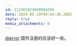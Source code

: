 ```yaml
---
id: 112465923949894294
date: 2024-05-19T04:43:30.280Z
reply: true
media_attachments: 0
---
```


[@error](https://m-i.im/@error) 国外注册的应该好一些。


